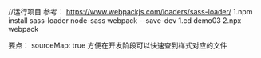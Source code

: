 //运行项目
参考：
https://www.webpackjs.com/loaders/sass-loader/
1.npm install sass-loader node-sass webpack --save-dev
1.cd demo03
2.npx webpack

要点：
sourceMap: true 方便在开发阶段可以快速查到样式对应的文件
